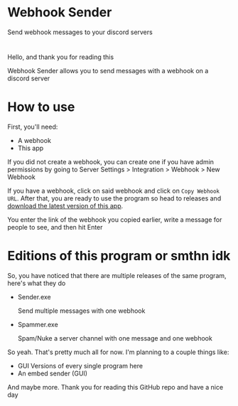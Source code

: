 # Webhook Sender
 Send webhook messages to your discord servers
#
Hello, and thank you for reading this

Webhook Sender allows you to send messages with a webhook on a discord server

# How to use
 First, you'll need:
 - A webhook
 - This app

If you did not create a webhook, you can create one if you have admin permissions by going to Server Settings > Integration > Webhook > New Webhook

 If you have a webhook, click on said webhook and click on `Copy Webhook URL`. After that, you are ready to use the program so head to releases and [download the latest version of this app](https://github.com/Kiwifuit/Webhook-Sender/releases/).

 You enter the link of the webhook you copied earlier, write a message for people to see, and then hit Enter
# Editions of this program or smthn idk
 So, you have noticed that there are multiple releases of the same program, here's what they do
 <!-- Why is this in html? -->
 <ul>
    <li>Sender.exe</li>
    <p>Send multiple messages with one webhook</p>
    <li>Spammer.exe</li>
    <p>Spam/Nuke a server channel with one message and one webhook</li>
</ul>
So yeah. That's pretty much all for now. I'm planning to a couple things like:

- GUI Versions of every single program here
- An embed sender (GUI)

And maybe more. Thank you for reading this GitHub repo and have a nice day
